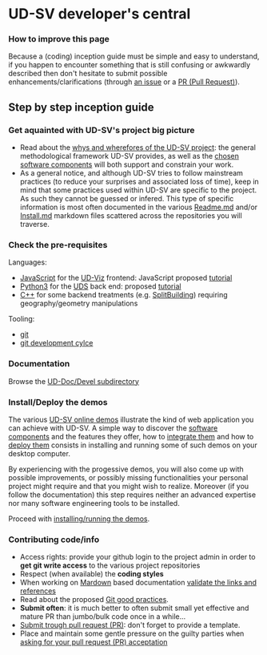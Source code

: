 # UD-SV developer's central

### How to improve this page
Because a (coding) inception guide must be simple and easy to understand, if you happen to encounter something that is still confusing or awkwardly described then don't hesitate to submit possible enhancements/clarifications (through [an issue](https://github.com/MEPP-team/UD-SV/issues) or a [PR (Pull Request)](https://help.github.com/en/articles/about-pull-requests#about-pull-requests)).

## Step by step inception guide

### Get aquainted with UD-SV's project big picture
 * Read about the [whys and wherefores of the UD-SV project](../README.md): the general methodological framework UD-SV provides, as well as the [chosen software components](../Tools/Readme.md#top) will both support and constrain your work.
 * As a general notice, and although UD-SV tries to follow mainstream practices (to reduce your surprises and associated loss of time), keep in mind that some practices used within UD-SV are specific to the project. As such they cannot be guessed or infered. This type of specific information is most often documented in the various [Readme.md](https://github.com/MEPP-team/UD-Viz/README.md) and/or [Install.md](https://github.com/MEPP-team/UD-Viz/blob/master/install.md) markdown files scattered across the repositories you will traverse.
   
### Check the pre-requisites
Languages:
 * [JavaScript](https://en.wikipedia.org/wiki/JavaScript) for the [UD-Viz](../Tools/Readme.md#ComponentUD-Viz) frontend: JavaScript proposed [tutorial](https://developer.mozilla.org/fr/docs/Web/JavaScript)
 * [Python3](https://en.wikipedia.org/wiki/Python_(programming_language)) for the [UDS](../Tools/Readme.md#ComponentUDS) back end: proposed [tutorial](https://developer.mozilla.org/en-US/docs/Glossary/Python)
 * [C++](https://en.wikipedia.org/wiki/C%2B%2B) for some backend treatments (e.g. [SplitBuilding](../Tools/Readme.md#ComponentUDSSplitBuilding)) requiring geography/geometry manipulations<br>

Tooling:
 * [git](ToolGit.md)
 * [git development cylce](DevelopersGithubCycle.md)
   
### Documentation 
Browse the [UD-Doc/Devel subdirectory](Devel)

### Install/Deploy the demos
The various [UD-SV online demos](http://rict.liris.cnrs.fr/index.html) illustrate the kind of web application you can achieve with UD-SV. A simple way to discover the [software components](../Tools/Readme.md#top) and the features they offer, how to [integrate them](Devel/Architecture/Readme.md#top) and how to [deploy them](../Install/Readme.md#top) consists in installing and running some of such demos on your desktop computer.

By experiencing with the progessive demos, you will also come up with possible improvements, or possibly missing functionalities your personal project might require and that you might wish to realize.
Moreover (if you follow the documentation) this step requires neither an advanced expertise nor many software engineering tools to be installed.

Proceed with [installing/running the demos](../Install/Readme.md#how-to-install-demos-out-of-their-integrated-components).

### Contributing code/info
 * Access rights: provide your github login to the project admin in order to **get git write access** to the various project repositories
 * Respect (when available) the **coding styles**
 * When working on [Mardown](https://en.wikipedia.org/wiki/Markdown) based documentation [validate the links and references](DevelopersValidatingMardownLinks.md)
 * Read about the proposed [Git good practices](DevelopersGithubCycle.md).
 * **Submit often**: it is much better to often submit small yet effective and mature PR than jumbo/bulk code once in a while...
 * [Submit trough pull request (PR)](DevelopersGithubCycle.md#submitting-a-pull-request-pr): don't forget to provide a template.
 * Place and maintain some gentle pressure on the guilty parties when [asking for your pull request (PR) acceptation](DevelopersGithubCycle.md#pull-request-pr-acceptance-policy)

